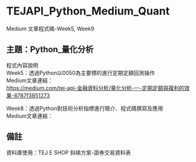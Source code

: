 # TEJAPI_Python_Medium_Quant
Medium 文章程式碼-Week5, Week9

## 主題：Python_量化分析
程式內容說明<br>
Week5：透過Python以0050為主要標的進行定期定額回測操作<br>
Medium文章連結：<br>https://medium.com/tej-api-金融資料分析/量化分析-一-定期定額與複利的效果-8787f3851273<br>

Week8：透過Python對技術分析指標進行簡介、程式碼撰寫及應用<br>
Medium文章連結：


## 備註
資料庫使用：TEJ E SHOP 斜槓方案-證券交易資料表
